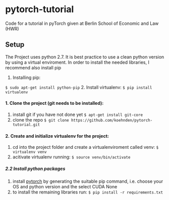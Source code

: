 # pytorch-tutorial
Code for a tutorial in pyTorch given at Berlin School of Economic and Law (HWR)

## Setup

The Project uses python 2.7. It is best practice to use a clean python version by using a virtual enviroment.
In order to install the needed libraries, I recommend also install pip
1. Installing pip:
    
``` $ sudo apt-get install python-pip ```
2. Install virtualenv: 
``` $ pip install virtualenv ```

#### 1. Clone the project (git needs to be installed):
1. install git if you have not done yet
``` $ apt-get install git-core ```
2. clone the repo
``` $ git clone https://github.com/koehnden/pytorch-tutorial.git ```

#### 2. Create and initialize virtualenv for the project:
1. cd into the project folder and create a virtualenviroment called venv:
``` $ virtualenv venv ```
2. acitivate virtualenv running:
``` $ source venv/bin/activate ``` 
    
##### 2.2 Install python packages
1. install [pytorch](https://pytorch.org/) by generating the suitable pip command, i.e. choose your OS and python version and the select CUDA None
2. to install the remaining libraries run:
``` $ pip install -r requirements.txt ```
